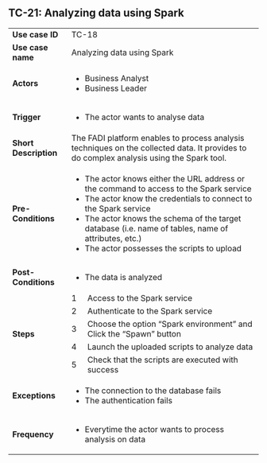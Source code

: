 ## TC-21: Analyzing data using Spark


<table>
  <tr>
   <td><strong>Use case ID</strong>
   </td>
   <td colspan="2" >TC-18
   </td>
  </tr>
  <tr>
   <td><strong>Use case name</strong>
   </td>
   <td colspan="2" >Analyzing data using Spark
   </td>
  </tr>
  <tr>
   <td><strong>Actors</strong>
   </td>
   <td colspan="2" >
<ul>

<li>Business Analyst 

<li>Business Leader
</li>
</ul>
   </td>
  </tr>
  <tr>
   <td><strong>Trigger</strong>
   </td>
   <td colspan="2" >
<ul>

<li>The actor wants to analyse data
</li>
</ul>
   </td>
  </tr>
  <tr>
   <td><strong>Short Description</strong>
   </td>
   <td colspan="2" >The FADI platform enables to process analysis techniques on the collected data. It provides to do complex analysis using the Spark tool. 
   </td>
  </tr>
  <tr>
   <td><strong>Pre-Conditions</strong>
   </td>
   <td colspan="2" >
<ul>

<li>The actor knows either the URL address or the command to access to the Spark service

<li>The actor know the credentials to connect to the Spark service

<li>The actor knows the schema of the target database (i.e. name of tables, name of attributes, etc.) 

<li>The actor possesses the scripts to upload
</li>
</ul>
   </td>
  </tr>
  <tr>
   <td><strong>Post-Conditions</strong>
   </td>
   <td colspan="2" >
<ul>

<li>The data is analyzed
</li>
</ul>
   </td>
  </tr>
  <tr>
   <td rowspan="5" ><strong>Steps</strong>
   </td>
   <td>1
   </td>
   <td>Access to the Spark service
   </td>
  </tr>
  <tr>
   <td>2
   </td>
   <td>Authenticate to the Spark service
   </td>
  </tr>
  <tr>
   <td>3
   </td>
   <td>Choose the option “Spark environment” and Click the “Spawn” button
   </td>
  </tr>
  <tr>
   <td>4
   </td>
   <td>Launch the uploaded scripts to analyze data
   </td>
  </tr>
  <tr>
   <td>5
   </td>
   <td>Check that the scripts are executed with success
   </td>
  </tr>
  <tr>
   <td><strong>Exceptions</strong>
   </td>
   <td colspan="2" >
<ul>

<li>The connection to the database fails

<li>The authentication fails
</li>
</ul>
   </td>
  </tr>
  <tr>
   <td><strong>Frequency</strong>
   </td>
   <td colspan="2" >
<ul>

<li>Everytime the actor wants to process analysis on data
</li>
</ul>
   </td>
  </tr>
</table>

